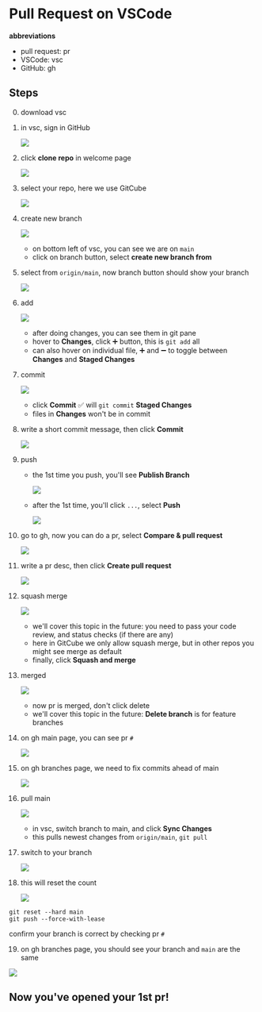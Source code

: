 # Pull Request on VSCode

**abbreviations**

- pull request: pr
- VSCode: vsc
- GitHub: gh

## Steps

0. download vsc

1. in vsc, sign in GitHub

   ![](figs/01_signin.png)

2. click **clone repo** in welcome page
   
   ![](figs/02_clone.png)

3. select your repo, here we use GitCube
   
   ![](figs/03_select_repo.png)

4. create new branch
   
   ![](figs/04_create_new_branch.png)

   - on bottom left of vsc, you can see we are on `main`
   - click on branch button, select **create new branch from**

5. select from `origin/main`, now branch button should show your branch
   
   ![](figs/05_from_origin_main.png)

6. add
   
   ![](figs/06_git_changes.png)

   - after doing changes, you can see them in git pane
   - hover to **Changes**, click ➕ button, this is `git add` all
   - can also hover on individual file, ➕ and ➖ to toggle between **Changes** and **Staged Changes**

7. commit
   
   ![](figs/07_git_add.png)

   - click **Commit** ✅ will `git commit` **Staged Changes**
   - files in **Changes** won't be in commit

8. write a short commit message, then click **Commit**
   
   ![](figs/08_git_commit.png)

9. push

   - the 1st time you push, you'll see **Publish Branch**
   
     ![](figs/09_publish_branch.png)
     
   - after the 1st time, you'll click `...`, select **Push**
   
     ![](figs/09_push.png)

10. go to gh, now you can do a pr, select **Compare & pull request**
    
    ![](figs/10_open_pr.png)

11. write a pr desc, then click **Create pull request**
    
    ![](figs/11_pr_desc.png)

12. squash merge
    
    ![](figs/12_squash_merge.png)

    - we'll cover this topic in the future: you need to pass your code review, and status checks (if there are any)
    - here in GitCube we only allow squash merge, but in other repos you might see merge as default
    - finally, click **Squash and merge**

13. merged
    
    ![](figs/13_merged.png)

    - now pr is merged, don't click delete
    - we'll cover this topic in the future: **Delete branch** is for feature branches

14. on gh main page, you can see pr `#`
    
    ![](figs/14_main_updated.png)

15. on gh branches page, we need to fix commits ahead of main
    
    ![](figs/15_ahead.png)

16. pull main
    
    ![](figs/16_pull_main.png)
    
    - in vsc, switch branch to main, and click **Sync Changes**
    - this pulls newest changes from `origin/main`, `git pull`

17. switch to your branch
    
    ![](figs/17_checkout_branch.png)

18. this will reset the count
    
    ![](figs/18_git_reset.png)

```shell
git reset --hard main
git push --force-with-lease
```

confirm your branch is correct by checking pr `#`

19. on gh branches page, you should see your branch and `main` are the same

![](figs/19_synced.png)

## Now you've opened your 1st pr!
